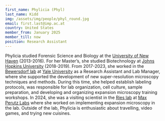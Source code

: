```yaml
---
first_name: Phylicia (Phyl)
last_name: Kidd
img: /assets/img/people/phyl_round.jpg
email: first.last@imp.ac.at
country: United States
member_from: January 2025
member_till: now
position: Research Assistant
---
```

Phylicia studied Forensic Science and Biology at the [University of New Haven](https://www.newhaven.edu/index.php) (2013-2016). For her Master’s, she studied Biotechnology at [Johns Hopkins University](https://www.jhu.edu/) (2018-2019). From 2017-2023, she worked in the [Bewersdorf lab](https://bewersdorflab.yale.edu/) at [Yale University](https://www.yale.edu/) as a Research Assistant and Lab Manager, where she supported the development of new super-resolution microscopy techniques and methods. During this time, she helped establish labeling protocols, was responsible for lab organization, cell culture, sample preparation, and developing and organizing expansion microscopy training workshops. In 2024, she was a visiting scientist in the [Ries lab](https://www.maxperutzlabs.ac.at/research/research-groups/ries) at [Max Perutz Labs](https://www.maxperutzlabs.ac.at/) where she worked on implementing expansion microscopy in the lab. Outside of the lab, Phylicia is enthusiastic about travelling, video games, and trying new cuisines. 
